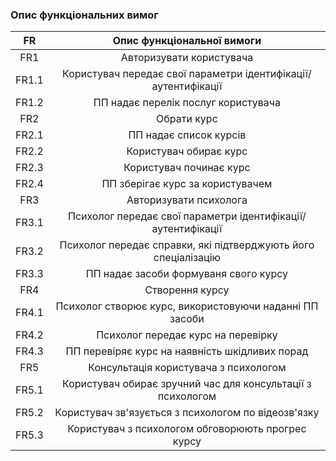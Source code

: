 ### Опис функціональних вимог
|  FR   |Опис функціональної вимоги|
|:-----:|:---:|
|  FR1  |Авторизувати користувача|
| FR1.1 |Користувач передає свої параметри ідентифікації/аутентифікації|
| FR1.2 |ПП надає перелік послуг користувача|
|  FR2  |Обрати курс|
| FR2.1 |ПП надає список курсів|
| FR2.2 |Користувач обирає курс|
| FR2.3 |Користувач починає курс|
| FR2.4 |ПП зберігає курс за користувачем|
|  FR3  |Авторизувати психолога|
| FR3.1 |Психолог передає свої параметри ідентифікації/аутентифікації|
| FR3.2 |Психолог передає справки, які підтверджують його спеціалізацію|
| FR3.3 |ПП надає засоби формуваня свого курсу|
|  FR4  |Створення курсу|
| FR4.1 |Психолог створює курс, використовуючи наданні ПП засоби|
| FR4.2 |Психолог передає курс на перевірку|
| FR4.3 |ПП перевіряє курс на наявність шкідливих порад|
|  FR5  |Консультація користувача з психологом|
| FR5.1 |Користувач обирає зручний час для консультації з психологом|
| FR5.2 |Користувач зв'язується з психологом по відеозв'язку|
| FR5.3 |Користувач з психологом обговорюють прогрес курсу|
